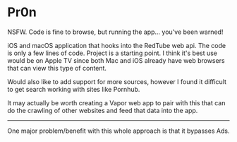 # Pr0n

NSFW. Code is fine to browse, but running the app... you've been warned!

iOS and macOS application that hooks into the RedTube web api.
The code is only a few lines of code. Project is a starting point. 
I think it's best use would be on Apple TV since both Mac and iOS already have web browsers that can view this type of content.

Would also like to add support for more sources, however I found it difficult to get search working with sites like Pornhub.

It may actually be worth creating a Vapor web app to pair with this that can do the crawling of other websites and feed that data into the app.

----------------

One major problem/benefit with this whole approach is that it bypasses Ads.
